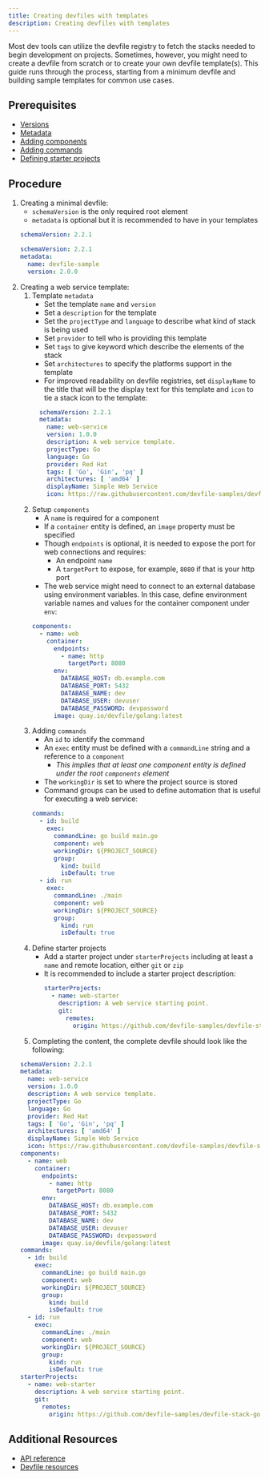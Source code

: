 ```yaml
---
title: Creating devfiles with templates
description: Creating devfiles with templates
---
```


Most dev tools can utilize the devfile registry to 
fetch the stacks needed to begin development on projects. 
Sometimes, however, you might need to create a devfile 
from scratch or to create your own devfile template(s). 
This guide runs through the process, starting from a minimum devfile and 
building sample templates for common use cases.

## Prerequisites

- [Versions](./versions)
- [Metadata](./metadata)
- [Adding components](./adding-components)
- [Adding commands](./adding-commands)
- [Defining starter projects](./defining-starter-projects)

## Procedure

1. Creating a minimal devfile:
    - `schemaVersion` is the only required root element
    - `metadata` is optional but it is recommended to have in your 
    templates
    ```yaml {% title="Minimal Devfile" filename="devfile.yaml" %}
    schemaVersion: 2.2.1
    ```
    ```yaml {% title="Minimal Devfile with Metadata" filename="devfile.yaml" %}
    schemaVersion: 2.2.1
    metadata:
      name: devfile-sample
      version: 2.0.0
    ```
2. Creating a web service template:
    1. Template `metadata`
        - Set the template `name` and `version`
        - Set a `description` for the template
        - Set the `projectType` and `language` to describe what
        kind of stack is being used
        - Set `provider` to tell who is providing this template
        - Set `tags` to give keyword which describe the elements
        of the stack
        - Set `architectures` to specify the platforms support in 
        the template
        - For improved readability on devfile registries, set `displayName` to the title that will be the display text for this template and `icon` to tie a stack icon to the template:
        ```yaml
          schemaVersion: 2.2.1
          metadata:
            name: web-service
            version: 1.0.0
            description: A web service template.
            projectType: Go
            language: Go
            provider: Red Hat
            tags: [ 'Go', 'Gin', 'pq' ]
            architectures: [ 'amd64' ]
            displayName: Simple Web Service
            icon: https://raw.githubusercontent.com/devfile-samples/devfile-stack-icons/main/golang.svg
          ```
    2. Setup `components`
        - A `name` is required for a component
        - If a `container` entity is defined, an `image` property must be 
        specified
        - Though `endpoints` is optional, it is needed to expose 
        the port for web connections and requires: 
          - An endpoint `name`
          - A `targetPort` to expose, for example, `8080` if that is your http port
        - The web service might need to connect to an external 
        database using environment variables. In this case, define 
        environment variable names and values for the 
        container component under `env`:
        ```yaml
        components:
          - name: web
            container:
              endpoints:
                - name: http
                  targetPort: 8080
              env:
                DATABASE_HOST: db.example.com
                DATABASE_PORT: 5432
                DATABASE_NAME: dev
                DATABASE_USER: devuser
                DATABASE_PASSWORD: devpassword
              image: quay.io/devfile/golang:latest
        ```
    3. Adding `commands`
        - An `id` to identify the command
        - An `exec` entity must be defined with a `commandLine` string
        and a reference to a `component` 
          - *This implies that at least one component entity is defined 
          under the root `components` element*
        - The `workingDir` is set to where the project source is 
        stored
        - Command groups can be used to define automation that is useful
        for executing a web service:
        ```yaml
        commands:
          - id: build
            exec:
              commandLine: go build main.go
              component: web
              workingDir: ${PROJECT_SOURCE}
              group:
                kind: build
                isDefault: true
          - id: run
            exec:
              commandLine: ./main
              component: web
              workingDir: ${PROJECT_SOURCE}
              group:
                kind: run
                isDefault: true
        ```
    4. Define starter projects
        - Add a starter project under `starterProjects`
        including at least a `name` and remote location, either
        `git` or `zip`
        - It is recommended to include a starter project 
        description:
          ```yaml
          starterProjects:
            - name: web-starter
              description: A web service starting point.
              git:
                remotes:
                  origin: https://github.com/devfile-samples/devfile-stack-go.git
          ```
    5. Completing the content, the complete devfile should look like the following:
    ```yaml {% title="Complete Web Service Template" filename="devfile.yaml" %}
    schemaVersion: 2.2.1
    metadata:
      name: web-service
      version: 1.0.0
      description: A web service template.
      projectType: Go
      language: Go
      provider: Red Hat
      tags: [ 'Go', 'Gin', 'pq' ]
      architectures: [ 'amd64' ]
      displayName: Simple Web Service
      icon: https://raw.githubusercontent.com/devfile-samples/devfile-stack-icons/main/golang.svg
    components:
      - name: web
        container:
          endpoints:
            - name: http
              targetPort: 8080
          env:
            DATABASE_HOST: db.example.com
            DATABASE_PORT: 5432
            DATABASE_NAME: dev
            DATABASE_USER: devuser
            DATABASE_PASSWORD: devpassword
          image: quay.io/devfile/golang:latest
    commands:
      - id: build
        exec:
          commandLine: go build main.go
          component: web
          workingDir: ${PROJECT_SOURCE}
          group:
            kind: build
            isDefault: true
      - id: run
        exec:
          commandLine: ./main
          component: web
          workingDir: ${PROJECT_SOURCE}
          group:
            kind: run
            isDefault: true
    starterProjects:
      - name: web-starter
        description: A web service starting point.
        git:
          remotes:
            origin: https://github.com/devfile-samples/devfile-stack-go.git
    ```


## Additional Resources

- [API reference](./devfile-schema)
- [Devfile resources](./resources)

